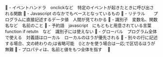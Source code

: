 	- イベントハンドラ　onclickなど　特定のイベントが起きたときに呼び出される関数
	- Javascript のなかでもベースとなっているもの
	- リテラル　　プログラムに直接記述するデータ値　人間が見てわかる
	- 識別子　変数名、関数名など　名前のこと
	- 予約語　javascript　にもともと用意されている言葉　function if retutn　など　識別子には使えない
	- グローバル　プログラム全体で使える　対義語はローカル　ローカルのほうが優先される
	- 別々の行に記述する場合、文の終わりの;は省略可能　()とかを使う場合は一応;で区切るほうが無難
	- プロパティは、名前と値をもつ全体を指す　
	
